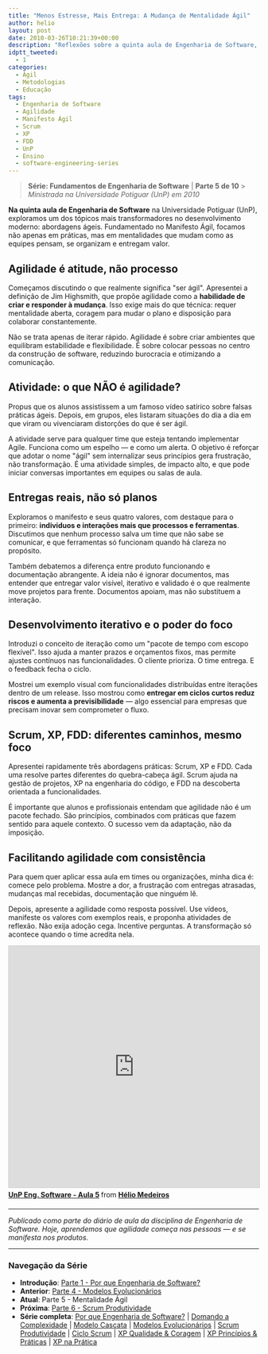 ```yaml
---
title: "Menos Estresse, Mais Entrega: A Mudança de Mentalidade Ágil"
author: helio
layout: post
date: 2010-03-26T10:21:39+00:00
description: "Reflexões sobre a quinta aula de Engenharia de Software, introduzindo metodologias ágeis, o Manifesto Ágil e transformação de mentalidade no desenvolvimento."
idptt_tweeted:
  - 1
categories:
  - Ágil
  - Metodologias
  - Educação
tags:
  - Engenharia de Software
  - Agilidade
  - Manifesto Ágil
  - Scrum
  - XP
  - FDD
  - UnP
  - Ensino
  - software-engineering-series
---
```


> **Série: Fundamentos de Engenharia de Software** | **Parte 5 de 10** > _Ministrada na Universidade Potiguar (UnP) em 2010_

**Na quinta aula de Engenharia de Software** na Universidade Potiguar (UnP), exploramos um dos tópicos mais transformadores no desenvolvimento moderno: abordagens ágeis. Fundamentado no Manifesto Ágil, focamos não apenas em práticas, mas em mentalidades que mudam como as equipes pensam, se organizam e entregam valor.

## Agilidade é atitude, não processo

Começamos discutindo o que realmente significa "ser ágil". Apresentei a definição de Jim Highsmith, que propõe agilidade como a **habilidade de criar e responder à mudança**. Isso exige mais do que técnica: requer mentalidade aberta, coragem para mudar o plano e disposição para colaborar constantemente.

Não se trata apenas de iterar rápido. Agilidade é sobre criar ambientes que equilibram estabilidade e flexibilidade. É sobre colocar pessoas no centro da construção de software, reduzindo burocracia e otimizando a comunicação.

## Atividade: o que NÃO é agilidade?

Propus que os alunos assistissem a um famoso vídeo satírico sobre falsas práticas ágeis. Depois, em grupos, eles listaram situações do dia a dia em que viram ou vivenciaram distorções do que é ser ágil.

A atividade serve para qualquer time que esteja tentando implementar Agile. Funciona como um espelho — e como um alerta. O objetivo é reforçar que adotar o nome "ágil" sem internalizar seus princípios gera frustração, não transformação. É uma atividade simples, de impacto alto, e que pode iniciar conversas importantes em equipes ou salas de aula.

## Entregas reais, não só planos

Exploramos o manifesto e seus quatro valores, com destaque para o primeiro: **indivíduos e interações mais que processos e ferramentas**. Discutimos que nenhum processo salva um time que não sabe se comunicar, e que ferramentas só funcionam quando há clareza no propósito.

Também debatemos a diferença entre produto funcionando e documentação abrangente. A ideia não é ignorar documentos, mas entender que entregar valor visível, iterativo e validado é o que realmente move projetos para frente. Documentos apoiam, mas não substituem a interação.

## Desenvolvimento iterativo e o poder do foco

Introduzi o conceito de iteração como um "pacote de tempo com escopo flexível". Isso ajuda a manter prazos e orçamentos fixos, mas permite ajustes contínuos nas funcionalidades. O cliente prioriza. O time entrega. E o feedback fecha o ciclo.

Mostrei um exemplo visual com funcionalidades distribuídas entre iterações dentro de um release. Isso mostrou como **entregar em ciclos curtos reduz riscos e aumenta a previsibilidade** — algo essencial para empresas que precisam inovar sem comprometer o fluxo.

## Scrum, XP, FDD: diferentes caminhos, mesmo foco

Apresentei rapidamente três abordagens práticas: Scrum, XP e FDD. Cada uma resolve partes diferentes do quebra-cabeça ágil. Scrum ajuda na gestão de projetos, XP na engenharia do código, e FDD na descoberta orientada a funcionalidades.

É importante que alunos e profissionais entendam que agilidade não é um pacote fechado. São princípios, combinados com práticas que fazem sentido para aquele contexto. O sucesso vem da adaptação, não da imposição.

## Facilitando agilidade com consistência

Para quem quer aplicar essa aula em times ou organizações, minha dica é: comece pelo problema. Mostre a dor, a frustração com entregas atrasadas, mudanças mal recebidas, documentação que ninguém lê.

Depois, apresente a agilidade como resposta possível. Use vídeos, manifeste os valores com exemplos reais, e proponha atividades de reflexão. Não exija adoção cega. Incentive perguntas. A transformação só acontece quando o time acredita nela.

<div style="margin-bottom: 20px;">
<iframe src="https://www.slideshare.net/slideshow/embed_code/key/NiANBiWWvUJNNd?startSlide=1" width="597" height="486" frameborder="0" marginwidth="0" marginheight="0" scrolling="no" style="border:1px solid #CCC; border-width:1px; margin-bottom:5px;max-width: 100%;" allowfullscreen></iframe> <div style="margin-bottom:5px"><strong> <a href="https://pt.slideshare.net/slideshow/unp-eng-software-aula-5/3392936" title="UnP Eng. Software - Aula 5" target="_blank">UnP Eng. Software - Aula 5</a> </strong> from <strong> <a href="https://www.slideshare.net/heliomedeiros" target="_blank">Hélio Medeiros</a> </strong></div>
</div>

---

_Publicado como parte do diário de aula da disciplina de Engenharia de Software. Hoje, aprendemos que agilidade começa nas pessoas — e se manifesta nos produtos._

---

### **Navegação da Série**

- **Introdução**: [Parte 1 - Por que Engenharia de Software?](../2010-02-24-software-engineering-purpose/)
- **Anterior**: [Parte 4 - Modelos Evolucionários](../2010-03-18-evolutionary-models/)
- **Atual**: Parte 5 - Mentalidade Ágil
- **Próxima**: [Parte 6 - Scrum Produtividade](../2010-04-03-scrum-productivity/)
- **Série completa**: [Por que Engenharia de Software?](../2010-02-24-software-engineering-purpose/) | [Domando a Complexidade](../2010-03-02-complexity-process/) | [Modelo Cascata](../2010-03-10-waterfall-model/) | [Modelos Evolucionários](../2010-03-18-evolutionary-models/) | [Scrum Produtividade](../2010-04-03-scrum-productivity/) | [Ciclo Scrum](../2010-04-11-scrum-cycle/) | [XP Qualidade & Coragem](../2010-04-19-xp-quality-courage/) | [XP Princípios & Práticas](../2010-05-01-xp-principles-practices/) | [XP na Prática](../2010-05-08-applying-xp-strategies/)
